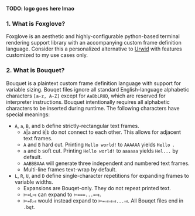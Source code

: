 __TODO: logo goes here lmao__

### 1. What is Foxglove?
Foxglove is an aesthetic and highly-configurable python-based terminal rendering support library with an accompanying custom frame definition language. Consider this a personalized alternative to [Urwid](https://urwid.org) with features customized to my use cases only.

### 2. What is Bouquet? 
Bouquet is a plaintext custom frame definition language with support for variable sizing. Bouqet files ignore all standard English-language alphabetic characters `[a-z, A-Z]` except for `AaBbLRUD`, which are reserved for interpreter instructions. Bouquet intentionally requires all alphabetic characters to be inserted during runtime. The following characters have special meanings:
 - `A`, `a`, `B`, and `b` define strictly-rectangular text frames. 
   - `A`|`a` and `B`|`b` do not connect to each other. This allows for adjacent text frames.
   - `A` and `B` hard cut. Printing `Hello world!` to `AAAAAA` yields `Hello `.
   - `a` and `b` soft cut. Printing `Hello world!` to `aaaaaa` yields `Hel...` by default.
   - `AABBBAAA` will generate three independent and numbered text frames. 
   - Multi-line frames text-wrap by default.
 - `L`, `R`, `U`, and `D` define single-character repetitions for expanding frames to variable widths.
   - Expansions are Bouqet-only. They do not repeat printed text.
   - `⊨=L⫥` can expand to `⊨===...=⫥`. 
   - `⊨=R⫥` would instead expand to `⊨=⫥⫥⫥...⫥`.
 All Bouqet files end in `.bqt`.
